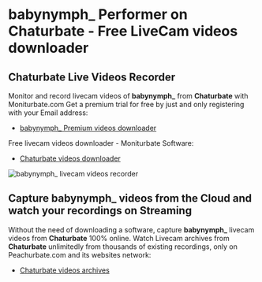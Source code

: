 # babynymph_ Performer on Chaturbate - Free LiveCam videos downloader

## Chaturbate Live Videos Recorder

Monitor and record livecam videos of **babynymph_** from **Chaturbate** with Moniturbate.com
Get a premium trial for free by just and only registering with your Email address:
* [babynymph_ Premium videos downloader](https://moniturbate.com/request-demo-licence-key.html)

Free livecam videos downloader - Moniturbate Software:
* [Chaturbate videos downloader](https://moniturbate.com/moniturbate-download-software.html)

![babynymph_ livecam videos recorder](https://peachurnet.com/templates/moniturbate-software.png)


## Capture babynymph_ videos from the Cloud and watch your recordings on Streaming

Without the need of downloading a software, capture **babynymph_** livecam videos from **Chaturbate** 100% online.
Watch Livecam archives from **Chaturbate** unlimitedly from thousands of existing recordings, only on Peachurbate.com and its websites network:
* [Chaturbate videos archives](https://peachurnet.com/)